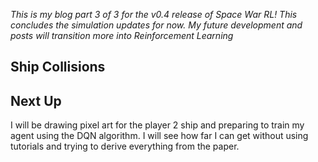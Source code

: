 _This is my blog part 3 of 3 for the v0.4 release of Space War RL! This concludes the simulation updates for now. My future development and posts will transition more into Reinforcement Learning_

## Ship Collisions

## Next Up

I will be drawing pixel art for the player 2 ship and preparing to train my agent using the DQN algorithm.
I will see how far I can get without using tutorials and trying to derive everything from the paper.
